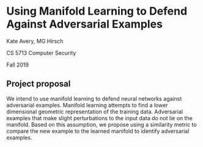 # Using Manifold Learning to Defend Against Adversarial Examples

Kate Avery, MG Hirsch

CS 5713 Computer Security

Fall 2019

## Project proposal

We intend to use manifold learning to defend neural networks against adversarial examples. Manifold learning attempts to find a lower dimensional geometric representation of the training data. Adversarial examples that make slight perturbations to the input data do not lie on the manifold. Based on this assumption, we propose using a similarity metric to compare the new example to the learned manifold to identify adversarial examples.
